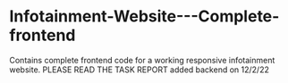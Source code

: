 # Infotainment-Website---Complete-frontend
Contains complete frontend code for a working responsive infotainment website.
PLEASE READ THE TASK REPORT
added backend on 12/2/22
